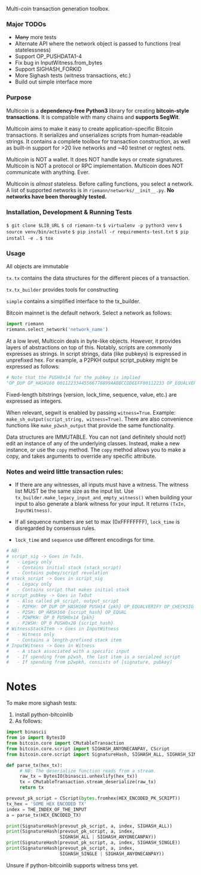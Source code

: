 Multi-coin transaction generation toolbox.

### Major TODOs

* ~~Many~~ more tests
* Alternate API where the network object is passed to functions (real statelessness)
* Support OP_PUSHDATA1-4
* Fix bug in InputWitness.from_bytes
* Support SIGHASH_FORKID
* More Sighash tests (witness transactions, etc.)
* Build out simple interface more

### Purpose

Multicoin is a **dependency-free Python3** library for creating **bitcoin-style transactions**. It is compatible with many chains and **supports SegWit**.

Multicoin aims to make it easy to create application-specific Bitcoin transactions. It serializes and unserializes scripts from human-readable strings. It contains a complete toolbox for transaction construction, as well as built-in support for >20 live networks and ~40 testnet or regtest nets.

Multicoin is NOT a wallet. It does NOT handle keys or create signatures. Multicoin is NOT a protocol or RPC implementation. Multicoin does NOT communicate with anything. Ever.

Multicoin is _almost_ stateless. Before calling functions, you select a network. A list of supported networks is in `riemann/networks/__init__.py`. **No networks have been thoroughly tested.**

### Installation, Development & Running Tests

`$ git clone $LIB_URL`
`$ cd riemann-tx`
`$ virtualenv -p python3 venv`
`$ source venv/bin/activate`
`$ pip install -r requirements-test.txt`
`$ pip install -e .`
`$ tox`

### Usage

All objects are immutable

`tx.tx` contains the data structures for the different pieces of a transaction.

`tx.tx_builder` provides tools for constructing

`simple` contains a simplified interface to the tx_builder.

Bitcoin mainnet is the default network. Select a network as follows:

```Python
import riemann
riemann.select_network('network_name')
```

At a low level, Multicoin deals in byte-like objects. However, it provides layers of abstractions on top of this. Notably, scripts are commonly expresses as strings. In script strings, data (like pubkeys) is expressed in unprefixed hex. For example, a P2PKH output script_pubkey might be expressed as follows:

```Python
# Note that the PUSH0x14 for the pubkey is implied
"OP_DUP OP_HASH160 00112233445566778899AABBCCDDEEFF00112233 OP_EQUALVERIFY OP_CHECKSIG"
```

Fixed-length bitstrings (version, lock_time, sequence, value, etc.) are expressed as integers.

When relevant, segwit is enabled by passing `witness=True`. Example: `make_sh_output(script_string, witness=True)`. There are also convenience functions like `make_p2wsh_output` that provide the same functionality.

Data structures are IMMUTABLE. You can not (and definitely should not!) edit an instance of any of the underlying classes. Instead, make a new instance, or use the `copy` method. The `copy` method allows you to make a copy, and takes arguments to override any specific attribute.

### Notes and weird little transaction rules:

* If there are any witnesses, all inputs must have a witness. The witness list MUST be the same size as the input list. Use `tx_builder.make_legacy_input_and_empty_witness()` when building your input to also generate a blank witness for your input. It returns `(TxIn, InputWitness)`.

* If all sequence numbers are set to max (0xFFFFFFFF), `lock_time` is disregarded by consensus rules.

* `lock_time` and `sequence` use different encodings for time.

```Python
# NB:
# script_sig -> Goes in TxIn.
#   - Legacy only
#   - Contains initial stack (stack_script)
#   - Contains pubey/script revelation
# stack_script -> Goes in script_sig
#   - Legacy only
#   - Contains script that makes initial stack
# script_pubkey -> Goes in TxOut
#   - Also called pk_script, output_script
#   - P2PKH: OP_DUP OP_HASH160 PUSH14 {pkh} OP_EQUALVERIFY OP_CHECKSIG
#   - P2SH: OP_HASH160 {script_hash} OP_EQUAL
#   - P2WPKH: OP_0 PUSH0x14 {pkh}
#   - P2WSH: OP_0 PUSH0x20 {script_hash}
# WitnessStackItem -> Goes in InputWitness
#   - Witness only
#   - Contains a length-prefixed stack item
# InputWitness -> Goes in Witness
#   - A stack associated with a specific input
#   - If spending from p2wsh, the last item is a serialzed script
#   - If spending from p2wpkh, consists of [signature, pubkey]
```

# Notes
To make more sighash tests:

1. install python-bitcoinlib
2. As follows:

```Python
import binascii
from io import BytesIO
from bitcoin.core import CMutableTransaction
from bitcoin.core.script import SIGHASH_ANYONECANPAY, CScript
from bitcoin.core.script import SignatureHash, SIGHASH_ALL, SIGHASH_SINGLE

def parse_tx(hex_tx):
     # NB: The deserialize function reads from a stream.
     raw_tx = BytesIO(binascii.unhexlify(hex_tx))
     tx = CMutableTransaction.stream_deserialize(raw_tx)
     return tx

prevout_pk_script = CScript(bytes.fromhex(HEX_ENCODED_PK_SCRIPT))
tx_hex = 'SOME HEX ENCODED TX'
index = THE_INDEX_OF_THE_INPUT
a = parse_tx(HEX_ENCODED_TX)

print(SignatureHash(prevout_pk_script, a, index, SIGHASH_ALL))
print(SignatureHash(prevout_pk_script, a, index,
                    SIGHASH_ALL | SIGHASH_ANYONECANPAY))
print(SignatureHash(prevout_pk_script, a, index, SIGHASH_SINGLE))
print(SignatureHash(prevout_pk_script, a, index,
                    SIGHASH_SINGLE | SIGHASH_ANYONECANPAY))
```

Unsure if python-bitcoinlib supports witness txns yet.
